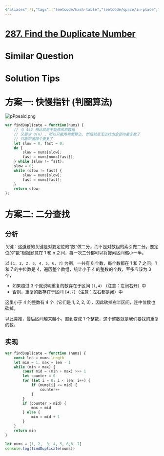 ```yaml
---
{"aliases":[],"tags":["leetcode/hash-table","leetcode/space/in-place","leetcode/array/natural-array","leetcode/pointer/fast-slow/circle","leetcode/binary-search","leetcode/unsolved"],"review-dates":[],"dg-publish":true,"difficulty":"medium","date-created":"2023-07-30-Sun, 9:13:16 am","date-modified":"2023-07-30-Sun, 9:28:33 am","permalink":"/programming/basic/leetcode/287. 寻找重复数/","dgPassFrontmatter":true}
---
```



# [287. Find the Duplicate Number](https://leetcode.cn/problems/find-the-duplicate-number/)

# Similar Question

# Solution Tips

# 方案一: 快慢指针 (判圈算法)

![pPpeaid.png](https://s1.ax1x.com/2023/07/30/pPpeaid.png)

```js
var findDuplicate = function(nums) {
	// 与 442 相比就是不能修改原数组
	// 又要求 O(n) , 所以只能用判圈算法, 然后就是无法找出全部的重复数了
	// 只能知道哪个重复了
    let slow = 0, fast = 0;
    do {
        slow = nums[slow];
        fast = nums[nums[fast]];
    } while (slow != fast);
    slow = 0;
    while (slow != fast) {
        slow = nums[slow];
        fast = nums[fast];
    }
    return slow;
};
```

# 方案二: 二分查找

## 分析

关键：这道题的关键是对要定位的“数”做二分，而不是对数组的索引做二分。要定位的“数”根据题意在 1 和 n 之间，每一次二分都可以将搜索区间缩小一半。

以 `[1, 2, 2, 3, 4, 5, 6, 7]` 为例，一共有 8 个数，每个数都在 1 和 7 之间。1 和 7 的中位数是 4，遍历整个数组，统计小于 4 的整数的个数，至多应该为 3 个，

+ 如果超过 3 个就说明重复的数存在于区间 `[1,4)` （注意：左闭右开）中
+ 否则，重复的数存在于区间 `[4,7]`（注意：左右都是闭）中

这里小于 4 的整数有 4 个（它们是 1, 2, 2, 3），因此砍掉右半区间，连中位数也砍掉。

以此类推，最后区间越来越小，直到变成 1 个整数，这个整数就是我们要找的重复的数。

## 实现

```js
var findDuplicate = function (nums) {
    const len = nums.length
    let min = 1, max = len - 1
    while (min < max) {
        const mid = (min + max) >>> 1
        let counter = 0
        for (let i = 0; i < len; i++) {
            if (nums[i] <= mid) {
                counter++
            }
        }
        if (counter > mid) {
            max = mid
        } else {
            min = mid + 1
        }
    }
    return min
}
  
let nums = [1, 2,  3, 4, 5, 6,6, 7]
console.log(findDuplicate(nums))
```
